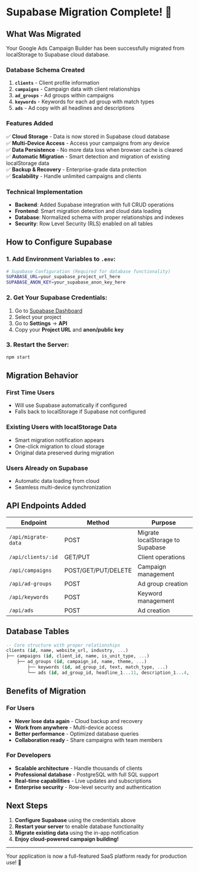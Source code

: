 # Supabase Migration Complete! 🚀

## What Was Migrated

Your Google Ads Campaign Builder has been successfully migrated from localStorage to Supabase cloud database.

### Database Schema Created

1. **`clients`** - Client profile information
2. **`campaigns`** - Campaign data with client relationships  
3. **`ad_groups`** - Ad groups within campaigns
4. **`keywords`** - Keywords for each ad group with match types
5. **`ads`** - Ad copy with all headlines and descriptions

### Features Added

✅ **Cloud Storage** - Data is now stored in Supabase cloud database  
✅ **Multi-Device Access** - Access your campaigns from any device  
✅ **Data Persistence** - No more data loss when browser cache is cleared  
✅ **Automatic Migration** - Smart detection and migration of existing localStorage data  
✅ **Backup & Recovery** - Enterprise-grade data protection  
✅ **Scalability** - Handle unlimited campaigns and clients  

### Technical Implementation

- **Backend**: Added Supabase integration with full CRUD operations
- **Frontend**: Smart migration detection and cloud data loading
- **Database**: Normalized schema with proper relationships and indexes
- **Security**: Row Level Security (RLS) enabled on all tables

## How to Configure Supabase

### 1. Add Environment Variables to `.env`:

```bash
# Supabase Configuration (Required for database functionality)
SUPABASE_URL=your_supabase_project_url_here
SUPABASE_ANON_KEY=your_supabase_anon_key_here
```

### 2. Get Your Supabase Credentials:

1. Go to [Supabase Dashboard](https://supabase.com/dashboard)
2. Select your project
3. Go to **Settings** → **API**
4. Copy your **Project URL** and **anon/public key**

### 3. Restart the Server:

```bash
npm start
```

## Migration Behavior

### First Time Users
- Will use Supabase automatically if configured
- Falls back to localStorage if Supabase not configured

### Existing Users with localStorage Data  
- Smart migration notification appears
- One-click migration to cloud storage
- Original data preserved during migration

### Users Already on Supabase
- Automatic data loading from cloud
- Seamless multi-device synchronization

## API Endpoints Added

| Endpoint | Method | Purpose |
|----------|--------|---------|
| `/api/migrate-data` | POST | Migrate localStorage to Supabase |
| `/api/clients/:id` | GET/PUT | Client operations |
| `/api/campaigns` | POST/GET/PUT/DELETE | Campaign management |
| `/api/ad-groups` | POST | Ad group creation |
| `/api/keywords` | POST | Keyword management |
| `/api/ads` | POST | Ad creation |

## Database Tables

```sql
-- Core structure with proper relationships
clients (id, name, website_url, industry, ...)
├── campaigns (id, client_id, name, is_unit_type, ...)
    ├── ad_groups (id, campaign_id, name, theme, ...)
        ├── keywords (id, ad_group_id, text, match_type, ...)
        └── ads (id, ad_group_id, headline_1...11, description_1...4, ...)
```

## Benefits of Migration

### For Users
- **Never lose data again** - Cloud backup and recovery
- **Work from anywhere** - Multi-device access
- **Better performance** - Optimized database queries
- **Collaboration ready** - Share campaigns with team members

### For Developers  
- **Scalable architecture** - Handle thousands of clients
- **Professional database** - PostgreSQL with full SQL support
- **Real-time capabilities** - Live updates and subscriptions
- **Enterprise security** - Row-level security and authentication

## Next Steps

1. **Configure Supabase** using the credentials above
2. **Restart your server** to enable database functionality
3. **Migrate existing data** using the in-app notification
4. **Enjoy cloud-powered campaign building!**

---

Your application is now a full-featured SaaS platform ready for production use! 🎉 